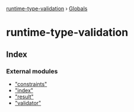[runtime-type-validation](README.md) › [Globals](globals.md)

# runtime-type-validation

## Index

### External modules

* ["constraints"](modules/_constraints_.md)
* ["index"](modules/_index_.md)
* ["result"](modules/_result_.md)
* ["validator"](modules/_validator_.md)
